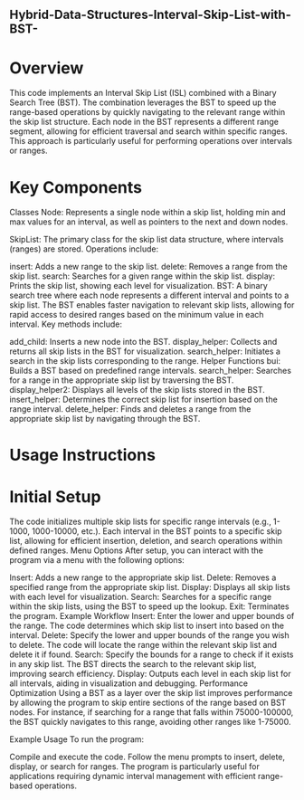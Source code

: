 ## Hybrid-Data-Structures-Interval-Skip-List-with-BST-

# Overview
This code implements an Interval Skip List (ISL) combined with a Binary Search Tree (BST). The combination leverages the BST to speed up the range-based operations by quickly navigating to the relevant range within the skip list structure. Each node in the BST represents a different range segment, allowing for efficient traversal and search within specific ranges. This approach is particularly useful for performing operations over intervals or ranges.

# Key Components
Classes
Node: Represents a single node within a skip list, holding min and max values for an interval, as well as pointers to the next and down nodes.

SkipList: The primary class for the skip list data structure, where intervals (ranges) are stored. Operations include:

insert: Adds a new range to the skip list.
delete: Removes a range from the skip list.
search: Searches for a given range within the skip list.
display: Prints the skip list, showing each level for visualization.
BST: A binary search tree where each node represents a different interval and points to a skip list. The BST enables faster navigation to relevant skip lists, allowing for rapid access to desired ranges based on the minimum value in each interval. Key methods include:

add_child: Inserts a new node into the BST.
display_helper: Collects and returns all skip lists in the BST for visualization.
search_helper: Initiates a search in the skip lists corresponding to the range.
Helper Functions
bui: Builds a BST based on predefined range intervals.
search_helper: Searches for a range in the appropriate skip list by traversing the BST.
display_helper2: Displays all levels of the skip lists stored in the BST.
insert_helper: Determines the correct skip list for insertion based on the range interval.
delete_helper: Finds and deletes a range from the appropriate skip list by navigating through the BST.
# Usage Instructions
# Initial Setup
The code initializes multiple skip lists for specific range intervals (e.g., 1-1000, 1000-10000, etc.).
Each interval in the BST points to a specific skip list, allowing for efficient insertion, deletion, and search operations within defined ranges.
Menu Options
After setup, you can interact with the program via a menu with the following options:

Insert: Adds a new range to the appropriate skip list.
Delete: Removes a specified range from the appropriate skip list.
Display: Displays all skip lists with each level for visualization.
Search: Searches for a specific range within the skip lists, using the BST to speed up the lookup.
Exit: Terminates the program.
Example Workflow
Insert: Enter the lower and upper bounds of the range. The code determines which skip list to insert into based on the interval.
Delete: Specify the lower and upper bounds of the range you wish to delete. The code will locate the range within the relevant skip list and delete it if found.
Search: Specify the bounds for a range to check if it exists in any skip list. The BST directs the search to the relevant skip list, improving search efficiency.
Display: Outputs each level in each skip list for all intervals, aiding in visualization and debugging.
Performance Optimization
Using a BST as a layer over the skip list improves performance by allowing the program to skip entire sections of the range based on BST nodes. For instance, if searching for a range that falls within 75000-100000, the BST quickly navigates to this range, avoiding other ranges like 1-75000.

Example Usage
To run the program:

Compile and execute the code.
Follow the menu prompts to insert, delete, display, or search for ranges.
The program is particularly useful for applications requiring dynamic interval management with efficient range-based operations.

